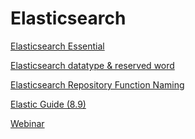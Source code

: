 # Elasticsearch

[Elasticsearch Essential](Elasticsearch/Elasticsearch_Essential.md)

[Elasticsearch datatype & reserved word](Elasticsearch/Elasticsearch_datatype&reserved_word.md)

[Elasticsearch Repository Function Naming](Elasticsearch/Elasticsearch_Repository_Function_Naming.md)

[Elastic Guide (8.9)](Elasticsearch/Elastic_Guide(8.9).md)

[Webinar](Elasticsearch/Webinar.md)